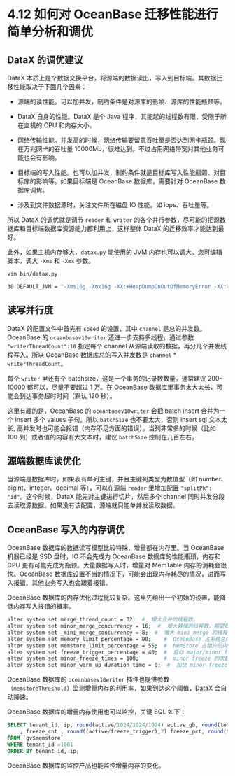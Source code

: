 # 4.12 如何对 OceanBase 迁移性能进行简单分析和调优

## DataX 的调优建议

DataX 本质上是个数据交换平台，将源端的数据读出，写入到目标端。其数据迁移性能取决于下面几个因素：

* 源端的读性能。可以加并发，制约条件是对源库的影响、源库的性能瓶颈等。

* DataX 自身的性能。DataX 是个 Java 程序，其能起的线程数有限，受限于所在主机的 CPU 和内存大小。

* 网络传输性能。并发高的时候，网络传输要留意吞吐量是否达到网卡瓶颈。现在万兆网卡的吞吐量 10000Mb，很难达到。不过占用网络带宽对其他业务可能也会有影响。

* 目标端的写入性能。也可以加并发，制约条件就是目标库写入性能瓶颈、对目标库的影响等。如果目标端是 OceanBase 数据库，需要针对 OceanBase 数据库调优。

* 涉及到文件数据源时，关注文件所在磁盘 IO 性能。如 iops、吞吐量等。

所以 DataX 的调优就是调节 `reader` 和 `writer` 的各个并行参数，尽可能的把源数据库和目标端数据库资源能力都利用上，这样整体 DataX 的迁移效率才能达到最好。

此外，如果主机内存够大，`datax.py` 能使用的 JVM 内存也可以调大。您可编辑脚本，调大 `-Xms` 和 `-Xmx` 参数。

```bash
vim bin/datax.py

30 DEFAULT_JVM = "-Xms16g -Xmx16g -XX:+HeapDumpOnOutOfMemoryError -XX:HeapDumpPath=%s/log" % (DATAX_HOME)
```

## 读写并行度

DataX 的配置文件中首先有 `speed` 的设置，其中 `channel` 是总的并发数。OceanBase 的 `oceanbasev10writer` 还进一步支持多线程，通过参数 `"writerThreadCount":10` 指定每个 channel 从源端读取的数据，再分几个并发线程写入。所以 OceanBase 数据库总的写入并发数是 `channel` \* `writerThreadCount`。

每个 `writer` 里还有个 batchsize，这是一个事务的记录数数量。通常建议 200-10000 都可以，尽量不要超过 1 万。在 OceanBase 数据库里事务太大太长，可能会到达事务超时时间（默认 120 秒）。

这里有趣的是，OceanBase 的 `oceanbasev10writer` 会把 batch insert 合并为一个 insert 多个 values 子句。所以 `batchSize` 也不要太大，否则 insert sql 文本太长, 高并发时也可能会报错（内存不足方面的错误）。当列非常多的时候（比如 100 列）或者值的内容有大文本时，建议 `batchSize` 控制在几百左右。

## 源端数据库读优化

当源端是数据库时，如果表有单列主键，并且主键列类型为数值型（如 number、bigint、integer、decimal 等），可以在源端 `reader` 里增加配置 `"splitPk": "id"`。这个时候，DataX 能先对主键进行切片，然后多个 channel 同时并发分段去读取源数据。如果没有该配置，源端就只能单并发读取数据。

## OceanBase 写入的内存调优

OceanBase 数据库的数据读写模型比较特殊，增量都在内存里。当 OceanBase 机器已经是 SSD 盘时，IO 不会先成为 OceanBase 数据库的性能瓶颈，内存和 CPU 更有可能先成为瓶颈。大量数据写入时，增量对 MemTable 内存的消耗会很快。OceanBase 数据库设置不当的情况下，可能会出现内存耗尽的情况，进而写入报错。其他业务写入也会跟着报错。

OceanBase 数据库的内存优化过程比较复杂。这里先给出一个初始的设置，能降低内存写入报错的概率。

```bash
alter system set merge_thread_count = 32;  #  增大合并的线程数。
alter system set minor_merge_concurrency = 16;  #  增大转储的线程数，期望提高转储的速度。
alter system set _mini_merge_concurrency = 8;  #  增大 mini_merge 的线程数，期望提高 mini_merge 的速度（默认值为 3）。调大为 8 以后，发现会导致压测中 CPU 使用率有时飙升至 90%，对性能有影响。
alter system set memory_limit_percentage = 90;    #  OceanBase 占系统总内存的比例，提高 OceanBase 可用的内存量。
alter system set memstore_limit_percentage = 55;  #  MemStore 占租户的内存比，尽量增大 MemStore 的空间（但是可能对读操作有负面影响）。
alter system set freeze_trigger_percentage = 40;  #  启动 major/minor freeze 的时机，让转储（minor freeze）尽早启动，MemStore 内存尽早释放。
alter system set minor_freeze_times = 100;        #  minor freeze 的次数，尽量不在测试期间触发 major freeze。
alter system set minor_warm_up_duration_time = 0;  #  加快 minor freeze
```

OceanBase 数据库的 `oceanbasev10writer` 插件也提供参数（`memstoreThreshold`）监测增量内存的利用率，如果到达这个阈值，DataX 会自动降速。

OceanBase 数据库的增量内存使用也可以监控，关键 SQL 如下：

```sql
SELECT tenant_id, ip, round(active/1024/1024/1024) active_gb, round(total/1024/1024/1024) total_gb, round(freeze_trigger/1024/1024/1024) freeze_trg_gb, round(mem_limit/1024/1024/1024) mem_limit_gb
    , freeze_cnt , round((active/freeze_trigger),2) freeze_pct, round(total/mem_limit, 2) mem_usage
FROM `gv$memstore`
WHERE tenant_id =1001
ORDER BY tenant_id, ip;
```

OceanBase 数据库的监控产品也能监控增量内存的变化。
